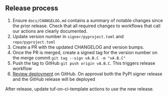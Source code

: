 ## Release process

1. Ensure `docs/CHANGELOG.md` contains a summary of notable changes since the
   prior release. Check that all required changes to workflows that
   call our actions are clearly documented.
2. Update version number in `signer/pyproject.toml` and `repo/pyproject.toml`
3. Create a PR with the updated CHANGELOG and version bumps.
4. Once the PR is merged, create a signed tag for the version number on the merge commit
  `git tag --sign vA.B.C -m "vA.B.C"`
6. Push the tag to GitHub `git push origin vA.B.C`. This triggers release workflow
7. [Review deployment](https://docs.github.com/en/actions/managing-workflow-runs/reviewing-deployments)
on GitHub. On approval both the PyPI signer release and the GitHub release will be deployed


After release, update tuf-on-ci-template actions to use the new release.
